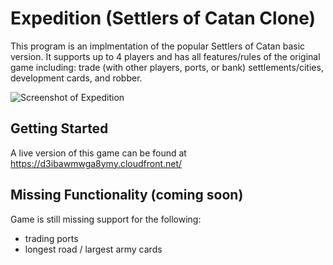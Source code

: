 # Expedition (Settlers of Catan Clone)

This program is an implmentation of the popular Settlers of Catan basic version. It supports up to 4 players and has all features/rules of the original game including: trade (with other players, ports, or bank) settlements/cities, development cards, and robber.

![Screenshot of Expedition](https://github.com/lujohn/Expedition/blob/master/screenshot-expedition.png)

## Getting Started
A live version of this game can be found at https://d3ibawmwga8ymy.cloudfront.net/

## Missing Functionality (coming soon)
Game is still missing support for the following:
- trading ports
- longest road / largest army cards